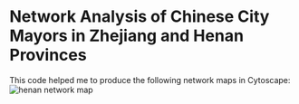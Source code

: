 # Network Analysis of Chinese City Mayors in Zhejiang and Henan Provinces

This code helped me to produce the following network maps in Cytoscape:
![henan network map](https://user-images.githubusercontent.com/32244056/47401063-c84f7f80-d70d-11e8-83da-96c961b876ff.png)
